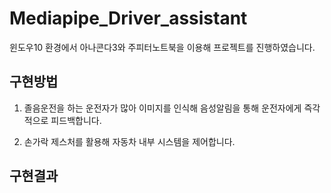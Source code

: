 # Mediapipe_Driver_assistant

윈도우10 환경에서 아나콘다3와 주피터노트북을 이용해 프로젝트를 진행하였습니다.


## 구현방법
1. 졸음운전을 하는 운전자가 많아 이미지를 인식해 음성알림을 통해 운전자에게 즉각적으로 피드백합니다.

2. 손가락 제스처를 활용해 자동차 내부 시스템을 제어합니다.

## 구현결과


